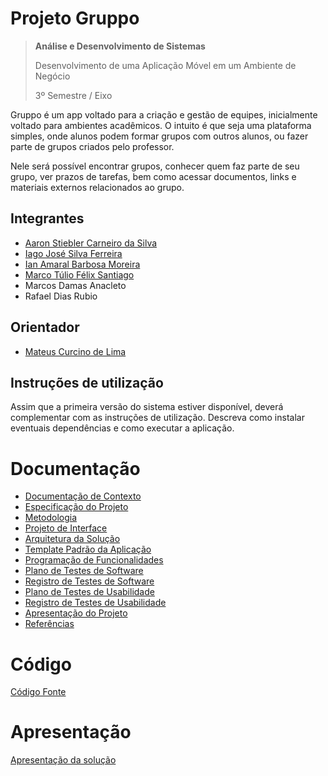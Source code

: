 # Projeto Gruppo

> **Análise e Desenvolvimento de Sistemas**
> 
> Desenvolvimento de uma Aplicação Móvel em um Ambiente de Negócio
> 
> 3º Semestre / Eixo

Gruppo é um app voltado para a criação e gestão de equipes, inicialmente voltado para ambientes acadêmicos. O intuito é que seja uma plataforma simples, onde alunos podem formar grupos com outros alunos, ou fazer parte de grupos criados pelo professor.

Nele será possível encontrar grupos, conhecer quem faz parte de seu grupo, ver prazos de tarefas, bem como acessar documentos, links e materiais externos relacionados ao grupo.

## Integrantes

- [Aaron Stiebler Carneiro da Silva](https://github.com/euaaron)
- [Iago José Silva Ferreira](https://github.com/iagxferreira)
- [Ian Amaral Barbosa Moreira](https://github.com/ian-br)
- [Marco Túlio Félix Santiago](https://github.com/TulioFS)
- Marcos Damas Anacleto
- Rafael Dias Rubio

## Orientador

- [Mateus Curcino de Lima](https://github.com/mateuscurcino)

## Instruções de utilização

Assim que a primeira versão do sistema estiver disponível, deverá complementar com as instruções de utilização. Descreva como instalar eventuais dependências e como executar a aplicação.

# Documentação

- [Documentação de Contexto](docs/01-Documentação%20de%20Contexto.md)
- [Especificação do Projeto](docs/02-Especificação%20do%20Projeto.md)
- [Metodologia](docs/03-Metodologia.md)
- [Projeto de Interface](docs/04-Projeto%20de%20Interface.md)
- [Arquitetura da Solução](docs/05-Arquitetura%20da%20Solução.md)
- [Template Padrão da Aplicação](docs/06-Template%20Padrão%20da%20Aplicação.md)
- [Programação de Funcionalidades](docs/07-Programação%20de%20Funcionalidades.md)
- [Plano de Testes de Software](docs/08-Plano%20de%20Testes%20de%20Software.md)
- [Registro de Testes de Software](docs/09-Registro%20de%20Testes%20de%20Software.md)
- [Plano de Testes de Usabilidade](docs/10-Plano%20de%20Testes%20de%20Usabilidade.md)
- [Registro de Testes de Usabilidade](docs/11-Registro%20de%20Testes%20de%20Usabilidade.md)
- [Apresentação do Projeto](docs/12-Apresentação%20do%20Projeto.md)
- [Referências](docs/13-Referências.md)

# Código

[Código Fonte](src/README.md)

# Apresentação

[Apresentação da solução](presentation/README.md)
